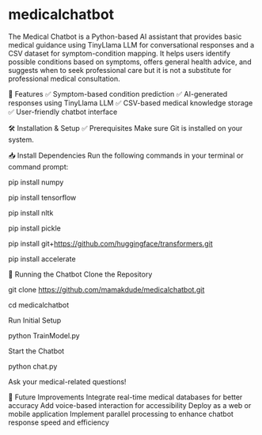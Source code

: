 # medicalchatbot
The Medical Chatbot is a Python-based AI assistant that provides basic medical guidance using TinyLlama LLM for conversational responses and a CSV dataset for symptom-condition mapping. It helps users identify possible conditions based on symptoms, offers general health advice, and suggests when to seek professional care but it is not a substitute for professional medical consultation.

🚀 Features
✅ Symptom-based condition prediction
✅ AI-generated responses using TinyLlama LLM
✅ CSV-based medical knowledge storage
✅ User-friendly chatbot interface

🛠 Installation & Setup
✅ Prerequisites
Make sure Git is installed on your system.

📥 Install Dependencies
Run the following commands in your terminal or command prompt:

pip install numpy

pip install tensorflow

pip install nltk

pip install pickle

pip install git+https://github.com/huggingface/transformers.git

pip install accelerate

🚀 Running the Chatbot
Clone the Repository

git clone https://github.com/mamakdude/medicalchatbot.git

cd medicalchatbot

Run Initial Setup

python TrainModel.py

Start the Chatbot

python chat.py

Ask your medical-related questions!

🔮 Future Improvements
Integrate real-time medical databases for better accuracy
Add voice-based interaction for accessibility
Deploy as a web or mobile application
Implement parallel processing to enhance chatbot response speed and efficiency
